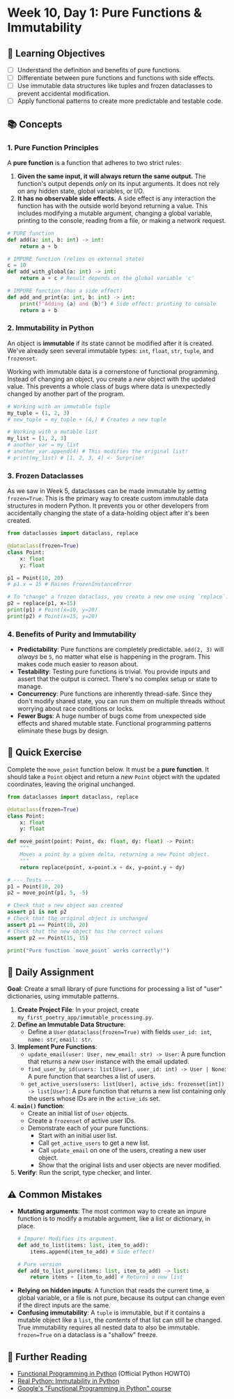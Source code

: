 # Week 10, Day 1: Pure Functions & Immutability

## 🎯 Learning Objectives
- [ ] Understand the definition and benefits of pure functions.
- [ ] Differentiate between pure functions and functions with side effects.
- [ ] Use immutable data structures like tuples and frozen dataclasses to prevent accidental modification.
- [ ] Apply functional patterns to create more predictable and testable code.

## 📚 Concepts

### 1. Pure Function Principles
A **pure function** is a function that adheres to two strict rules:
1.  **Given the same input, it will always return the same output.** The function's output depends *only* on its input arguments. It does not rely on any hidden state, global variables, or I/O.
2.  **It has no observable side effects.** A side effect is any interaction the function has with the outside world beyond returning a value. This includes modifying a mutable argument, changing a global variable, printing to the console, reading from a file, or making a network request.

```python
# PURE function
def add(a: int, b: int) -> int:
    return a + b

# IMPURE function (relies on external state)
c = 10
def add_with_global(a: int) -> int:
    return a + c # Result depends on the global variable 'c'

# IMPURE function (has a side effect)
def add_and_print(a: int, b: int) -> int:
    print(f"Adding {a} and {b}") # Side effect: printing to console
    return a + b
```

### 2. Immutability in Python
An object is **immutable** if its state cannot be modified after it is created. We've already seen several immutable types: `int`, `float`, `str`, `tuple`, and `frozenset`.

Working with immutable data is a cornerstone of functional programming. Instead of changing an object, you create a *new* object with the updated value. This prevents a whole class of bugs where data is unexpectedly changed by another part of the program.

```python
# Working with an immutable tuple
my_tuple = (1, 2, 3)
# new_tuple = my_tuple + (4,) # Creates a new tuple

# Working with a mutable list
my_list = [1, 2, 3]
# another_var = my_list
# another_var.append(4) # This modifies the original list!
# print(my_list) # [1, 2, 3, 4] <- Surprise!
```

### 3. Frozen Dataclasses
As we saw in Week 5, dataclasses can be made immutable by setting `frozen=True`. This is the primary way to create custom immutable data structures in modern Python. It prevents you or other developers from accidentally changing the state of a data-holding object after it's been created.

```python
from dataclasses import dataclass, replace

@dataclass(frozen=True)
class Point:
    x: float
    y: float

p1 = Point(10, 20)
# p1.x = 15 # Raises FrozenInstanceError

# To "change" a frozen dataclass, you create a new one using `replace`.
p2 = replace(p1, x=15)
print(p1) # Point(x=10, y=20)
print(p2) # Point(x=15, y=20)
```

### 4. Benefits of Purity and Immutability
- **Predictability**: Pure functions are completely predictable. `add(2, 3)` will *always* be `5`, no matter what else is happening in the program. This makes code much easier to reason about.
- **Testability**: Testing pure functions is trivial. You provide inputs and assert that the output is correct. There's no complex setup or state to manage.
- **Concurrency**: Pure functions are inherently thread-safe. Since they don't modify shared state, you can run them on multiple threads without worrying about race conditions or locks.
- **Fewer Bugs**: A huge number of bugs come from unexpected side effects and shared mutable state. Functional programming patterns eliminate these bugs by design.

## 🔹 Quick Exercise

Complete the `move_point` function below. It must be a **pure function**. It should take a `Point` object and return a *new* `Point` object with the updated coordinates, leaving the original unchanged.

```python
from dataclasses import dataclass, replace

@dataclass(frozen=True)
class Point:
    x: float
    y: float

def move_point(point: Point, dx: float, dy: float) -> Point:
    """
    Moves a point by a given delta, returning a new Point object.
    """
    return replace(point, x=point.x + dx, y=point.y + dy)

# --- Tests ---
p1 = Point(10, 20)
p2 = move_point(p1, 5, -5)

# Check that a new object was created
assert p1 is not p2
# Check that the original object is unchanged
assert p1 == Point(10, 20)
# Check that the new object has the correct values
assert p2 == Point(15, 15)

print("Pure function `move_point` works correctly!")
```

## 📝 Daily Assignment
**Goal**: Create a small library of pure functions for processing a list of "user" dictionaries, using immutable patterns.

1.  **Create Project File**: In your project, create `my_first_poetry_app/immutable_processing.py`.
2.  **Define an Immutable Data Structure**:
    -   Define a `User` `@dataclass(frozen=True)` with fields `user_id: int`, `name: str`, `email: str`.
3.  **Implement Pure Functions**:
    -   `update_email(user: User, new_email: str) -> User`: A pure function that returns a *new* `User` instance with the email updated.
    -   `find_user_by_id(users: list[User], user_id: int) -> User | None`: A pure function that searches a list of users.
    -   `get_active_users(users: list[User], active_ids: frozenset[int]) -> list[User]`: A pure function that returns a new list containing only the users whose IDs are in the `active_ids` set.
4.  **`main()` function**:
    -   Create an initial list of `User` objects.
    -   Create a `frozenset` of active user IDs.
    -   Demonstrate each of your pure functions.
        -   Start with an initial user list.
        -   Call `get_active_users` to get a new list.
        -   Call `update_email` on one of the users, creating a new user object.
        -   Show that the original lists and user objects are never modified.
5.  **Verify**: Run the script, type checker, and linter.

## ⚠️ Common Mistakes
- **Mutating arguments**: The most common way to create an impure function is to modify a mutable argument, like a list or dictionary, in place.
  ```python
  # Impure! Modifies its argument.
  def add_to_list(items: list, item_to_add):
      items.append(item_to_add) # Side effect!

  # Pure version
  def add_to_list_pure(items: list, item_to_add) -> list:
      return items + [item_to_add] # Returns a new list
  ```
- **Relying on hidden inputs**: A function that reads the current time, a global variable, or a file is not pure, because its output can change even if the direct inputs are the same.
- **Confusing immutability**: A `tuple` is immutable, but if it contains a mutable object like a `list`, the *contents* of that list can still be changed. True immutability requires all nested data to also be immutable. `frozen=True` on a dataclass is a "shallow" freeze.

## 📖 Further Reading
- [Functional Programming in Python](https://docs.python.org/3/howto/functional.html) (Official Python HOWTO)
- [Real Python: Immutability in Python](https://realpython.com/python-immutable-data-types/)
- [Google's "Functional Programming in Python" course](https://developers.google.com/edu/python/functional-programming)
